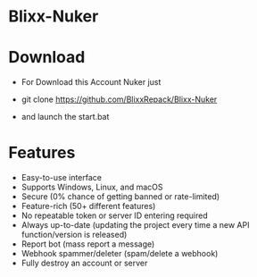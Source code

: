 # Blixx-Nuker

# Download

- For Download this Account Nuker just

- git clone https://github.com/BlixxRepack/Blixx-Nuker

- and launch the start.bat

# Features 

 - Easy-to-use interface
 - Supports Windows, Linux, and macOS
 - Secure (0% chance of getting banned or rate-limited)
 - Feature-rich (50+ different features)
 - No repeatable token or server ID entering required
 - Always up-to-date (updating the project every time a new API function/version is released)
 - Report bot (mass report a message)
 - Webhook spammer/deleter (spam/delete a webhook)
 - Fully destroy an account or server

